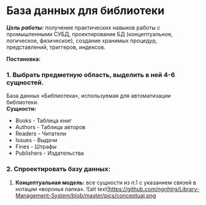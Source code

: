 # База данных для библиотеки

***Цель работы:*** получение практических навыков работы с промышленными СУБД, проектирование БД (концептуальное, логическое, физическое), создание хранимых процедур, представлений, триггеров, индексов.

**Постановка:**

### 1. Выбрать предметную область, выделить в ней 4-6 сущностей.
База данных «Библиотека», используемая для автоматизации библиотеки.  
**Сущности:**
- Books - Таблица книг
- Authors - Таблица авторов
- Readers - Читатели
- Issues - Выдачи
- Fines - Штрафы
- Publishers - Издательства
### 2. Спроектировать базу данных:
1. **Концептуальная модель:** все сущности из п.1 с указанием связей в нотации «воронья лапка».
![alt text]https://github.com/ngnhtrg/Library-Management-System/blob/master/pics/conceptual.png